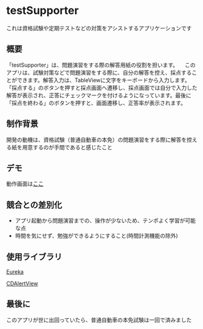# testSupporter
これは資格試験や定期テストなどの対策をアシストするアプリケーションです

## 概要
「testSupporter」は、問題演習をする際の解答用紙の役割を担います。
　このアプリは、試験対策などで問題演習をする際に、自分の解答を控え、採点することができます。解答入力は、TableViewに文字をキーボードから入力します。「採点する」のボタンを押すと採点画面へ遷移し、採点画面では自分で入力した解答が表示され、正答にチェックマークを付けるようになっています。最後に「採点を終わる」のボタンを押すと、画面遷移し、正答率が表示されます。


## 制作背景
開発の動機は、資格試験（普通自動車の本免）の問題演習をする際に解答を控える紙を用意するのが手間であると感じたこと


## デモ
動作画面は[ここ](https://drive.google.com/file/d/1LYNJANxr7I5_zpOoqGcEwgHWGk80eu0B/view?usp=sharing)

## 競合との差別化
- アプリ起動から問題演習までの、操作が少ないため、テンポよく学習が可能な点
- 時間を気にせず、勉強ができるようにすること(時間計測機能の除外)

## 使用ライブラリ
[Eureka](https://github.com/xmartlabs/Eureka)

[CDAlertView](https://github.com/candostdagdeviren/CDAlertView)

## 最後に

このアプリが世に出回っていたら、普通自動車の本免試験は一回で済みました
